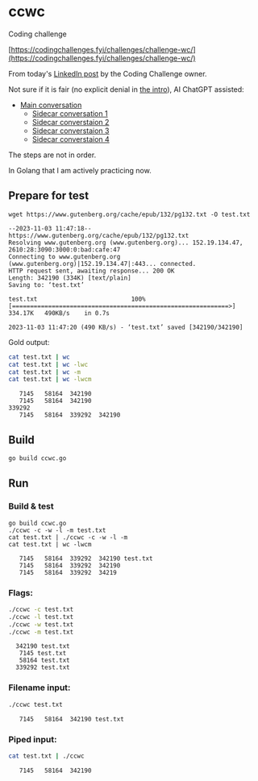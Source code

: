 # ccwc

Coding challenge

[https://codingchallenges.fyi/challenges/challenge-wc/](https://codingchallenges.fyi/challenges/challenge-wc/)

From today's [LinkedIn post](https://www.linkedin.com/feed/update/urn:li:activity:7126124184690139138/) by the Coding Challenge owner.

Not sure if it is fair (no explicit denial in [the intro](https://codingchallenges.fyi/challenges/intro/)), AI ChatGPT assisted:

* [Main conversation](https://chat.openai.com/share/e7d174a3-3ac3-4e45-bcc3-58a1d35ee937)
  * [Sidecar conversation 1](https://chat.openai.com/share/5941b48c-ea88-4068-9037-1451fbfaf74b)
  * [Sidecar converstaion 2
  ](https://chat.openai.com/share/ebbd21c4-922b-4ef5-98ee-5fcd7985d054)
  * [Sidecar converstaion 3
  ](https://chat.openai.com/share/34fef07d-5b15-4a8a-91f9-1f6371c5419f)
  * [Sidecar converstaion 4
  ](https://chat.openai.com/share/71a92e8b-89de-484f-9984-5d93fda1e872)

The steps are not in order.

In Golang that I am actively practicing now.

## Prepare for test

```
wget https://www.gutenberg.org/cache/epub/132/pg132.txt -O test.txt
```

```
--2023-11-03 11:47:18--  https://www.gutenberg.org/cache/epub/132/pg132.txt
Resolving www.gutenberg.org (www.gutenberg.org)... 152.19.134.47, 2610:28:3090:3000:0:bad:cafe:47
Connecting to www.gutenberg.org (www.gutenberg.org)|152.19.134.47|:443... connected.
HTTP request sent, awaiting response... 200 OK
Length: 342190 (334K) [text/plain]
Saving to: ‘test.txt’

test.txt                          100%[============================================================>] 334.17K   490KB/s    in 0.7s    

2023-11-03 11:47:20 (490 KB/s) - ‘test.txt’ saved [342190/342190]
```

Gold output:

```sh
cat test.txt | wc
cat test.txt | wc -lwc
cat test.txt | wc -m
cat test.txt | wc -lwcm
```

```log
   7145   58164  342190
   7145   58164  342190
339292
   7145   58164  339292  342190
```

## Build

```sh
go build ccwc.go
```

## Run

### Build & test

```
go build ccwc.go
./ccwc -c -w -l -m test.txt
cat test.txt | ./ccwc -c -w -l -m
cat test.txt | wc -lwcm
```

```
   7145   58164  339292  342190 test.txt
   7145   58164  339292  342190 
   7145   58164  339292  34219
```

### Flags:

```sh
./ccwc -c test.txt
./ccwc -l test.txt
./ccwc -w test.txt
./ccwc -m test.txt
```

```log
  342190 test.txt
   7145 test.txt
   58164 test.txt
  339292 test.txt
```

### Filename input:

```sh
./ccwc test.txt
```

```
   7145   58164  342190 test.txt
```

### Piped input:

```sh
cat test.txt | ./ccwc
```

```
   7145   58164  342190
```
